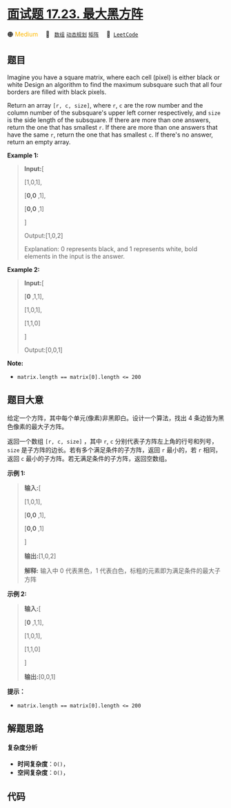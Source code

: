 # [面试题 17.23. 最大黑方阵](https://leetcode.cn/problems/max-black-square-lcci)

🟠 <font color=#ffb800>Medium</font>&emsp; 🔖&ensp; [`数组`](/leetcode-js/outline/tag/array.md) [`动态规划`](/leetcode-js/outline/tag/dynamic-programming.md) [`矩阵`](/leetcode-js/outline/tag/matrix.md)&emsp; 🔗&ensp;[`LeetCode`](https://leetcode.cn/problems/max-black-square-lcci)

## 题目

Imagine you have a square matrix, where each cell (pixel) is either black or
white Design an algorithm to find the maximum subsquare such that all four
borders are filled with black pixels.

Return an array `[r, c, size]`, where `r`, `c` are the row number and the
column number of the subsquare's upper left corner respectively, and `size` is
the side length of the subsquare. If there are more than one answers, return
the one that has smallest `r`. If there are more than one answers that have
the same `r`, return the one that has smallest `c`. If there's no answer,
return an empty array.

**Example 1:**

> 
> 
> 
> 
> 
> **Input:**[
> 
>    [1,0,1],
> 
>    [**0,0** ,1],
> 
>    [**0,0** ,1]
> 
> ]
> 
> Output:[1,0,2]
> 
> Explanation: 0 represents black, and 1 represents white, bold elements in the input is the answer.

**Example 2:**

> 
> 
> 
> 
> 
> **Input:**[
> 
>    [**0** ,1,1],
> 
>    [1,0,1],
> 
>    [1,1,0]
> 
> ]
> 
> Output:[0,0,1]
> 
> 

**Note:**

  * `matrix.length == matrix[0].length <= 200`


## 题目大意

给定一个方阵，其中每个单元(像素)非黑即白。设计一个算法，找出 4 条边皆为黑色像素的最大子方阵。

返回一个数组 `[r, c, size]` ，其中 `r`, `c` 分别代表子方阵左上角的行号和列号，`size`
是子方阵的边长。若有多个满足条件的子方阵，返回 `r` 最小的，若 `r` 相同，返回 `c` 最小的子方阵。若无满足条件的子方阵，返回空数组。

**示例 1:**

> 
> 
> 
> 
> 
> **输入:**[
> 
>    [1,0,1],
> 
>    [**0,0** ,1],
> 
>    [**0,0** ,1]
> 
> ]
> 
> **输出:**[1,0,2]
> 
> **解释:** 输入中 0 代表黑色，1 代表白色，标粗的元素即为满足条件的最大子方阵
> 
> 

**示例 2:**

> 
> 
> 
> 
> 
> **输入:**[
> 
>    [**0** ,1,1],
> 
>    [1,0,1],
> 
>    [1,1,0]
> 
> ]
> 
> **输出:**[0,0,1]
> 
> 

**提示：**

  * `matrix.length == matrix[0].length <= 200`


## 解题思路

#### 复杂度分析

- **时间复杂度**：`O()`，
- **空间复杂度**：`O()`，

## 代码

```javascript

```